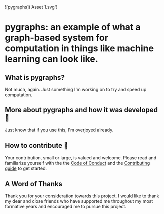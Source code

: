 ![pygraphs]('Asset 1.svg')

# pygraphs: an example of what a graph-based system for computation in things like machine learning can look like.

## What is pygraphs?
Not much, again. Just something I'm working on to try and speed up computation.

## More about pygraphs and how it was developed 🧪
Just know that if you use this, I'm overjoyed already.

## How to contribute 🤝

Your contribution, small or large, is valued and welcome. Please read and familiarize yourself with the the [Code of Conduct](CODE_OF_CONDUCT.md) and the [Contributing guide](CONTRIBUTING.md) to get started.

## A Word of Thanks

Thank you for your consideration towards this project. I would like to thank my dear and close friends who have supported me throughout my most formative years and encouraged me to pursue this project.
